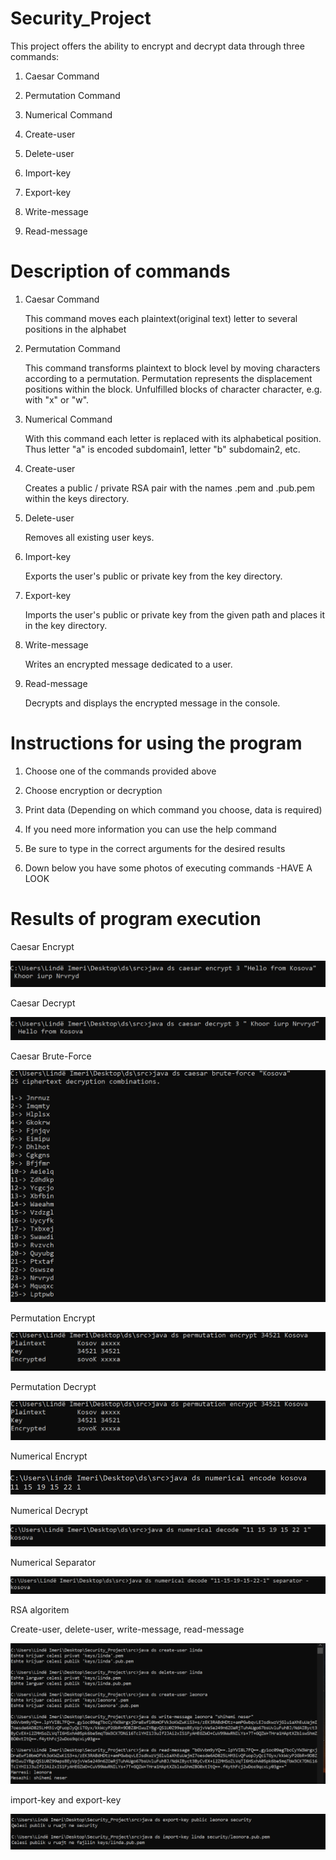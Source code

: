 # Security_Project

This project offers the ability to encrypt and decrypt data through three commands:
1. Caesar Command
2. Permutation Command
3. Numerical Command

4. Create-user
5. Delete-user
6. Import-key
7. Export-key

8. Write-message
9. Read-message

# Description of commands

1. Caesar Command

      This command moves each plaintext(original text) letter to several positions in the alphabet

2. Permutation Command 

      This command transforms plaintext to block level by moving characters according to a permutation.
      Permutation represents the displacement positions within the block. 
      Unfulfilled blocks of character character, e.g. with "x" or "w".
 
3. Numerical Command

      With this command each letter is replaced with its alphabetical position. 
      Thus letter "a" is encoded subdomain1, letter "b" subdomain2,    etc.

4. Create-user

      Creates a public / private RSA pair with the names <name> .pem and <name> .pub.pem within the keys directory.
      
5. Delete-user      
      
      Removes all existing user keys.
      
6. Import-key

      Exports the user's public or private key from the key directory.
      
7. Export-key

      Imports the user's public or private key from the given path and places it in the key directory.
      
8. Write-message

      Writes an encrypted message dedicated to a user.
      
9. Read-message
      
      Decrypts and displays the encrypted message in the console.


# Instructions for using the program

1. Choose one of the commands provided above

2. Choose encryption or decryption

3. Print data (Depending on which command you choose, data is required)

4. If you need more information you can use the help command 

5. Be sure to type in the correct arguments for the desired results

6. Down below you have some photos of executing commands -HAVE A LOOK

 
 # Results of program execution
 
 Caesar Encrypt
 
  ![](images/CaesarEncrypt.png)
 
 Caesar Decrypt
 
  ![](images/CaesarDecrypt.png)
 
 Caesar Brute-Force
 
  ![](images/CaesarBrute-Force.png)
  
  
  
  Permutation Encrypt
  
  ![](images/PermutationEncrypt.png)
  
  Permutation Decrypt
  
  ![](images/PermutationEncrypt.png)
 
 
 
 Numerical Encrypt
 
 ![](images/NumericalEncode.png)
 
 Numerical Decrypt
 
  ![](images/NumericalDecode.png)
  
  Numerical Separator
  
   ![](images/NumericalSeparator.png)
   
   
   
  RSA algoritem 
   
Create-user, delete-user, write-message, read-message

![](images/cmd1.PNG)

import-key and export-key

![](images/cmd2.PNG)

